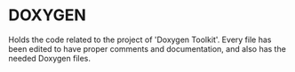 # DOXYGEN

Holds the code related to the project of 'Doxygen Toolkit'. Every file has been edited to have proper comments and documentation, and also has the needed Doxygen files.
